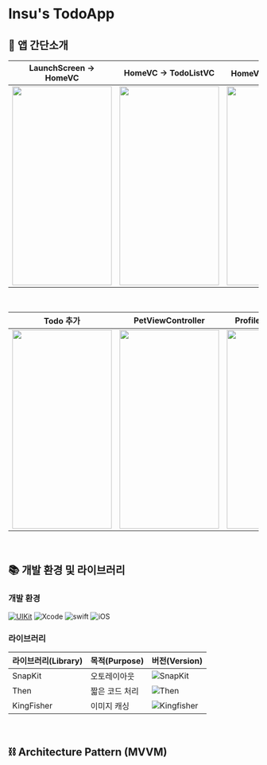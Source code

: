# Insu's TodoApp

## 📱 앱 간단소개

| LaunchScreen -> HomeVC | HomeVC -> TodoListVC | HomeVC -> Todo완료VC |
| --------------- | --------------- | --------------- |
| <img src = "https://github.com/Insuuu24/Insu-TodoApp/assets/117909631/d3f35d0b-a67a-4d4a-895d-d7050fb930d8" width = "200" height = "400"/> | <img src = "https://github.com/Insuuu24/Insu-TodoApp/assets/117909631/37f0542d-2881-4965-b120-e497892d495a" width = "200" height = "400"/> | <img src = "https://github.com/Insuuu24/Insu-TodoApp/assets/117909631/51f536b6-3cc6-4cdd-8db7-d51994c83d04" width = "200" height = "400"/>  |

<br>

| Todo 추가 | PetViewController | ProfileViewController |
| --------------- | --------------- | --------------- |
| <img src = "https://github.com/Insuuu24/Insu-TodoApp/assets/117909631/d6a0e531-6b5b-413a-a669-86a157f4464d" width = "200" height = "400"/> | <img src = "https://github.com/Insuuu24/Insu-TodoApp/assets/117909631/9941b8a5-e882-46aa-9439-5409e0de7485" width = "200" height = "400"/> | <img src = "https://github.com/Insuuu24/Insu-TodoApp/assets/117909631/08f9c172-8c4a-423f-b9ca-8981e1d9fa05" width = "200" height = "400"/>

<br>

## 📚 개발 환경 및 라이브러리

### 개발 환경

[![UIKit](https://img.shields.io/badge/UIKit-iOS-black.svg?style=square)](https://swift.org) ![Xcode](https://img.shields.io/badge/Xcode-14.3.1-blue) ![swift](https://img.shields.io/badge/swift-5.8.1-orange) ![iOS](https://img.shields.io/badge/iOS-15.0-yellow)

### 라이브러리

| 라이브러리(Library) | 목적(Purpose)            | 버전(Version)                                                |
| ------------------- | ------------------------ | ------------------------------------------------------------ |
| SnapKit             | 오토레이아웃             | ![SnapKit](https://img.shields.io/badge/SnapKit-5.6.0-skyblue) |
| Then                | 짧은 코드 처리           | ![Then](https://img.shields.io/badge/Then-3.0.0-white) |
| KingFisher          | 이미지 캐싱              | ![Kingfisher](https://img.shields.io/badge/Kingfisher-7.9.1-orange)

<br>

## ⛓️ Architecture Pattern (MVVM)
